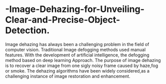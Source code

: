 # -Image-Dehazing-for-Unveiling-Clear-and-Precise-Object-Detection.
Image dehazing has always been a challenging problem in the field of computer vision.
Traditional Image defogging methods used manual features. With the development of artificial intelligence, the defogging method based on deep learning Approach. 
The purpose of image dehazing is to recover a clear image from one sigly noisy frame caused by haze,fog or smoke.
The dehazing algorithms have been widely considered,as a challenging instance of image restoration and enhancement.
